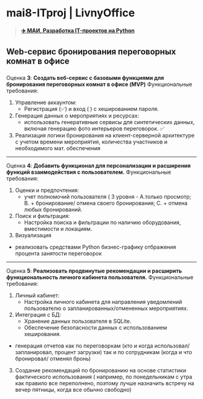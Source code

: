 # mai8-ITproj | LivnyOffice
> ####  [✈️ МАИ, Разработка IT-проектов на Python](https://docs.google.com/spreadsheets/d/1j8NmQha54NWWp1tUvQ3xcC5IxFxr2EbhJ9tzzxYyuFE/edit?gid=235870004#gid=235870004&range=D1 "МАИ, Разработка IT-проектов на Python")

## Web-сервис бронирования переговорных комнат в офисе
###
Оценка **3**:
**Создать веб-сервис с базовыми функциями для бронирования переговорных комнат в офисе (MVP)**
Функциональные требования:
1. Управление аккаунтом:
   - Регистрация (✅) и вход ( ) с хешированием пароля.
2. Генерация данных о мероприятиях и ресурсах:
   - использовать генеративные сервисы для синтетических данных, включая генерацию фото интерьеров переговорок. ✅
3. Реализация логики бронирования на клиент-серверной архитектуре с учетом времени мероприятия,  количества участников и необходимого мат. обеспечения
------------
Оценка **4**: 
**Добавить функционал для персонализации и расширения функций взаимодействия с пользователем.**
Функциональные требования:
1. Оценки и предпочтения:
   - учет полномочий пользователя ( 3 уровня - А.только просмотр; В. +  бронирование/ отмена своего бронирования; С. + отмена любых бронирований.
2. Поиск и фильтрация:
   - Настройка поиска и фильтрации по наличию оборудования, вместимости и  локациям.
3. Визуализация
 - реализовать средствами Python бизнес-графику отбражения процента занятости переговорок
------------
Оценка **5**: 
**Реализовать продвинутые рекомендации и расширить функциональность личного кабинета пользователя.**
Функциональные требования:
1. Личный кабинет:
   - Настройка личного кабинета для направления уведомлений пользователю о запланированных/отмененных мероприятиях.
2. Интеграция с БД:
   - Хранение данных пользователя в SQLite.
   - Обеспечение безопасности данных с использованием хеширования.
  - генерация отчетов как по переговоркам (кто и когда использовал/ запланировал, процент загрузки) так и по сотрудникам (когда и что бронировал/ отменял бронь)
3. Создание рекомендаций по бронированию на основе статистики фактического использования ( например, по понедельникам с утра как правило все переполнено, поэтому лучше назначить встречу на вечер пятницы, когда все обычно свободно)
